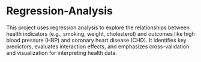 # Regression-Analysis
This project uses regression analysis to explore the relationships between health indicators (e.g., smoking, weight, cholesterol) and outcomes like high blood pressure (HBP) and coronary heart disease (CHD). It identifies key predictors, evaluates interaction effects, and emphasizes cross-validation and visualization for interpreting health data.
